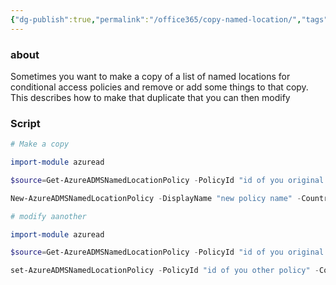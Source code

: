 ```yaml
---
{"dg-publish":true,"permalink":"/office365/copy-named-location/","tags":["public","office365","azuread"],"noteIcon":"1","created":"2023-07-31T13:52:17.337+02:00","updated":"2023-07-31T13:58:10.367+02:00"}
---
```




### about
Sometimes you want to make a copy of a list of named locations for conditional access policies and remove or add some things to that copy. This describes how to make that duplicate that you can then modify

### Script


```powershell
# Make a copy

import-module azuread

$source=Get-AzureADMSNamedLocationPolicy -PolicyId "id of you original policy"

New-AzureADMSNamedLocationPolicy -DisplayName "new policy name" -CountriesAndRegions @($eea.CountriesAndRegions | ForEach-Object {"$_"}) -OdataType "#microsoft.graph.countryNamedLocation"
```

```powershell
# modify aanother

import-module azuread

$source=Get-AzureADMSNamedLocationPolicy -PolicyId "id of you original policy"

set-AzureADMSNamedLocationPolicy -PolicyId "id of you other policy" -CountriesAndRegions @($eea.CountriesAndRegions | ForEach-Object {"$_"}) -OdataType "#microsoft.graph.countryNamedLocation"
```

